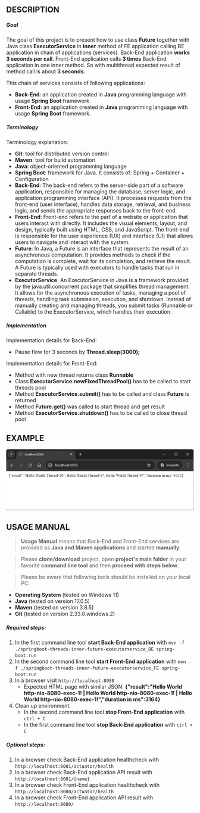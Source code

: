DESCRIPTION
-----------

##### Goal
The goal of this project is to present how to use class **Future** together with Java class **ExecutorService** in **inner** method of FE application calling BE application in chain of applications (services). Back-End application **works 3 seconds per call**. Front-End application calls **3 times** Back-End application in one inner method. So with multithread expected result of method call is about **3 seconds**.

This chain of services consists of following applications:
* **Back-End**: an application created in **Java** programming language with usage **Spring Boot** framework
* **Front-End**: an application created in **Java** programming language with usage **Spring Boot** framework.

##### Terminology
Terminology explanation:
* **Git**: tool for distributed version control
* **Maven**: tool for build automation
* **Java**: object-oriented programming language
* **Spring Boot**: framework for Java. It consists of: Spring + Container + Configuration
* **Back-End**: The back-end refers to the server-side part of a software application, responsible for managing the database, server logic, and application programming interface (API). It processes requests from the front-end (user interface), handles data storage, retrieval, and business logic, and sends the appropriate responses back to the front-end.
* **Front-End**: Front-end refers to the part of a website or application that users interact with directly. It includes the visual elements, layout, and design, typically built using HTML, CSS, and JavaScript. The front-end is responsible for the user experience (UX) and interface (UI) that allows users to navigate and interact with the system.
* **Future**: In Java, a Future is an interface that represents the result of an asynchronous computation. It provides methods to check if the computation is complete, wait for its completion, and retrieve the result. A Future is typically used with executors to handle tasks that run in separate threads.
* **ExecutorService**: An ExecutorService in Java is a framework provided by the java.util.concurrent package that simplifies thread management. It allows for the asynchronous execution of tasks, managing a pool of threads, handling task submission, execution, and shutdown. Instead of manually creating and managing threads, you submit tasks (Runnable or Callable) to the ExecutorService, which handles their execution.

##### Implementation
Implementation details for Back-End:
* Pause flow for 3 seconds by **Thread.sleep(3000);**

Implementation details for Front-End:
* Method with new thread returns class **Runnable**
* Class **ExecutorService.newFixedThreadPool()** has to be called to start threads pool
* Method **ExecutorService.submit()** has to be called and class **Future** is returned
* Method **Future.get()** was called to start thread and get result
* Method **ExecutorService.shutdown()** has to be called to close thread pool


EXAMPLE
-------

![My Image](readme-images/image-01.png)


USAGE MANUAL
------------

> **Usage Manual** means that Back-End and Front-End services are provided as **Java and Maven applications** and started **manually**.

> Please **clone/download** project, open **project's main folder** in your favorite **command line tool** and then **proceed with steps below**. 

> Please be aware that following tools should be installed on your local PC:  
* **Operating System** (tested on Windows 11)
* **Java** (tested on version 17.0.5)
* **Maven** (tested on version 3.8.5)
* **Git** (tested on version 2.33.0.windows.2)

##### Required steps:
1. In the first command line tool **start Back-End application** with `mvn -f ./springboot-threads-inner-future-executorservice_BE spring-boot:run`
1. In the second command line tool **start Front-End application** with `mvn -f ./springboot-threads-inner-future-executorservice_FE spring-boot:run`
1. In a browser visit `http://localhost:8080`
   * Expected HTML page with similar JSON: **{"result":"Hello World http-nio-8080-exec-1! | Hello World http-nio-8080-exec-1! | Hello World http-nio-8080-exec-1!","duration in ms":3164}**
1. Clean up environment:
     * In the second command line tool **stop Front-End application** with `ctrl + C`
     * In the first command line tool **stop Back-End application** with `ctrl + C`
     

##### Optional steps:
1. In a browser check Back-End application healthcheck with `http://localhost:8081/actuator/health`
1. In a browser check Back-End application API result with `http://localhost:8081/{name}`
1. In a browser check Front-End application healthcheck with `http://localhost:8080/actuator/health`
1. In a browser check Front-End application API result with `http://localhost:8080/`